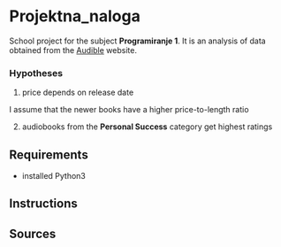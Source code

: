 # Projektna_naloga

School project for the subject __Programiranje 1__. 
It is an analysis of data obtained from the [Audible](https://www.audible.com/search) website.

### Hypotheses

1) price depends on release date
  
  I assume that the newer books have a higher price-to-length ratio

2) audiobooks from the __Personal Success__ category get highest ratings

## Requirements
* installed Python3


## Instructions


## Sources
